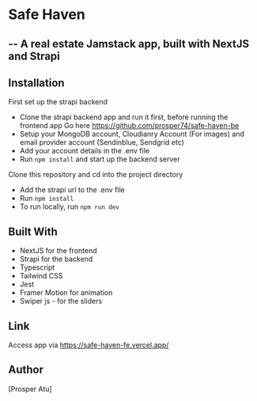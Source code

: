# Safe Haven

--
A real estate Jamstack app, built with NextJS and Strapi
--

## Installation

First set up the strapi backend

- Clone the strapi backend app and run it first, before running the frontend app
Go here https://github.com/prosper74/safe-haven-be
- Setup your MongoDB account, Cloudianry Account (For images) and email provider account (Sendinblue, Sendgrid etc)
- Add your account details in the .env file
- Run `npm install` and start up the backend server

Clone this repository and cd into the project directory
- Add the strapi url to the .env file
- Run `npm install`  
- To run locally, run `npm run dev`

## Built With

- NextJS for the frontend
- Strapi for the backend
- Typescript
- Tailwind CSS
- Jest
- Framer Motion for animation
- Swiper js - for the sliders

## Link

Access app via https://safe-haven-fe.vercel.app/

## Author

[Prosper Atu]

